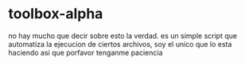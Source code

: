 # toolbox-alpha
no hay mucho que decir sobre esto la verdad.
es un simple script que automatiza la ejecucion de ciertos archivos, soy el unico que lo esta haciendo asi que porfavor tenganme paciencia
